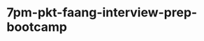 # 7pm-pkt-faang-interview-prep-bootcamp

<!-- - ## Week 1

   1. [Day 1](https://www.facebook.com/watch/?v=600490662901837)
   2. [Day 2]()
   3. [Day 3]()
   4. [Day 4]()
   5. [Day 5]() -->

<!-- - ## Week 

   1. [Day 1]()
   2. [Day 2]()
   3. [Day 3]()
   4. [Day 4]()
   5. [Day 5]() -->